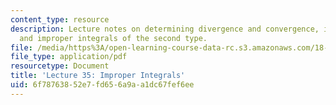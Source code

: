 ```yaml
---
content_type: resource
description: Lecture notes on determining divergence and convergence, improper integrals,
  and improper integrals of the second type.
file: /media/https%3A/open-learning-course-data-rc.s3.amazonaws.com/18-01-single-variable-calculus-fall-2006/6f78763852e7fd656a9aa1dc67fef6ee_lec35.pdf
file_type: application/pdf
resourcetype: Document
title: 'Lecture 35: Improper Integrals'
uid: 6f787638-52e7-fd65-6a9a-a1dc67fef6ee
---
```

